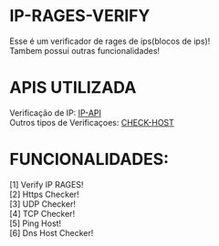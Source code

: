 # IP-RAGES-VERIFY

Esse é um verificador de rages de ips(blocos de ips)!<br>
Tambem possui outras funcionalidades!

# APIS UTILIZADA
Verificação de IP: [IP-API](https://ip-api.com/)<br>
Outros tipos de Verificaçoes: [CHECK-HOST](https://check-host.net)

# FUNCIONALIDADES:

[1] Verify IP RAGES!<br>
[2] Https Checker!<br>
[3] UDP Checker!<br>
[4] TCP Checker!<br>
[5] Ping Host!<br>
[6] Dns Host Checker!
